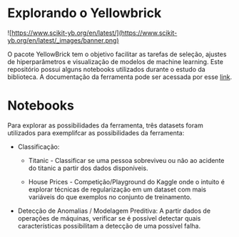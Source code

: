 # Explorando o Yellowbrick

![https://www.scikit-yb.org/en/latest/](https://www.scikit-yb.org/en/latest/_images/banner.png)

O pacote YellowBrick tem o objetivo facilitar as tarefas de seleção, ajustes de hiperparâmetros e visualização de modelos de machine learning. Este repositório possui alguns notebooks utilizados durante o estudo da biblioteca. A documentação da ferramenta pode ser acessada por esse [link](https://www.scikit-yb.org/en/latest/).

# Notebooks

Para explorar as possibilidades da ferramenta, três datasets foram utilizados para exemplifcar as possibilidades da ferramenta:

* Classificação: 

    * Titanic - Classificar se uma pessoa sobreviveu ou não ao acidente do titanic a partir dos dados disponíveis.

    * House Prices -  Competição/Playground do Kaggle onde o intuito é explorar técnicas de regularização em um dataset com mais variáveis do que exemplos no conjunto de treinamento.

* Detecção de Anomalias / Modelagem Preditiva: A partir dados de operações de máquinas, verificar se é possível detectar quais características possibilitam a detecção de uma possível falha.